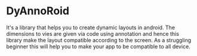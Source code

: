 # DyAnnoRoid
It's a library that helps you to create dynamic layouts in android. The dimensions to vies are given via code using annotation and hence this library make the layout compatible according to the screen. As a struggling beginner this will help you to make your app to be compatible to all device. 
